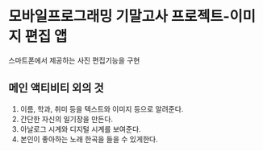 # 모바일프로그래밍 기말고사 프로젝트-이미지 편집 앱 
스마트폰에서 제공하는 사진 편집기능을 구현

## 메인 액티비티 외의 것
1. 이름, 학과, 취미 등을 텍스트와 이미지 등으로 알려준다.
2. 간단한 자신의 일기장을 만든다.
3. 아날로그 시계와 디지털 시계를 보여준다.
4. 본인이 좋아하는 노래 한곡을 들을 수 있게한다.


